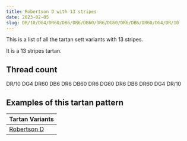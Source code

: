 ```yaml
---
title: Robertson D with 13 stripes
date: 2023-02-05
slug: DR/10/DG4/DR60/DB6/DR6/DB60/DR6/DG60/DR6/DB6/DR60/DG4/DR/10
---
```

This is a list of all the tartan sett variants with 13 stripes.

It is a 13 stripes tartan.


## Thread count
DR/10 DG4 DR60 DB6 DR6 DB60 DR6 DG60 DR6 DB6 DR60 DG4 DR/10

## Examples of this tartan pattern

| Tartan Variants |
|---------------|
| [Robertson D](/variants/dr/10/dg4/dr60/db6/dr6/db60/dr6/dg60/dr6/db6/dr60/dg4/dr/10-db000052-dg11450d-draa0000)||
